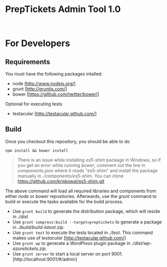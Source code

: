 PrepTickets Admin Tool 1.0
===========================================
<br />


# For Developers

## Requirements

You must have the following packages intalled:

* node [http://www.nodejs.org/]
* grunt [http://gruntjs.com/]
* bower [https://github.com/twitter/bower/]

Optional for executing tests

* testacular [http://testacular.github.com/]

## Build

Once you checkout this repository, you should be able to do

``
npm install && bower install
``

> There is an issue while installing *es5-shim* package in Windows, so if you get an error while running *bower*, comment out the line in *components.json* where it reads "es5-shim" and install the package manually in *./components/es5-shim*. You can clone https://github.com/kriskowal/es5-shim.git

The above command will load all required libraries and components from either *node* or *bower* repositories.
Afterwards, use the *grunt* command to build or execute the tasks available for the build process.

* Use `grunt build` to generate the distribution package, which will reside in *./dist*
* Use `grunt compress:build --target=preptickets` to generate a package in *./build/build-latest.zip*.
* Use `grunt test` to execute the tests located in *./test*. This command makes use of *testacular* [http://testacular.github.com/]
* Use `grunt wp` to generate a *WordPress* plugin package in *./dist/wp-azuretickets.zip*.
* Use `grunt server` to start a local server on port 9001. [http://localhost:9001/#/admin]
